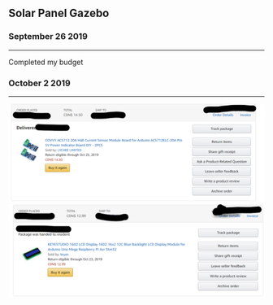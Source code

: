 Solar Panel Gazebo
---------------

### September 26 2019
--------------------
Completed my budget

### October 2 2019
-------------------
![alt text](/image/Current%20Sensor.png)
![alt text](/image/LCD_Display.png)
